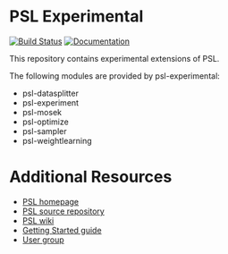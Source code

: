 PSL Experimental
===

[![Build Status](https://travis-ci.org/linqs/psl-experimental.svg?branch=master)](https://travis-ci.org/linqs/psl-experimental)
[![Documentation](https://img.shields.io/badge/docs-stable-brightgreen.svg)](https://linqs-data.soe.ucsc.edu/psl-docs/docs/psl-experimental/master-head/index.html)

This repository contains experimental extensions of PSL.

The following modules are provided by psl-experimental:
 - psl-datasplitter
 - psl-experiment
 - psl-mosek
 - psl-optimize
 - psl-sampler
 - psl-weightlearning

Additional Resources
====================
 - [PSL homepage](http://psl.cs.umd.edu)
 - [PSL source repository](https://github.com/linqs/psl)
 - [PSL wiki](https://github.com/eriq-augustine/psl/wiki)
 - [Getting Started guide](https://github.com/eriq-augustine/psl/wiki/Core-Topics)
 - [User group](https://groups.google.com/forum/#!forum/psl-users)
